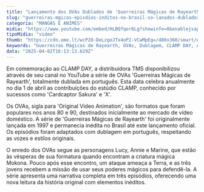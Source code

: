 ```yaml
---
title: "Lançamento dos OVAs Dublados de 'Guerreiras Mágicas de Rayearth' no Brasil"
slug: "guerreiras-mgicas-episdios-inditos-no-brasil-so-lanados-dublados"
categoria: "MANGÁS E ANIMES"
midia: "https://www.youtube.com/embed/HLBQfqor6Lg?showinfo=0&enablejsapi=1"
tipoMidia: "video"
thumb: "https://cdn.ome.lt/wcP2O-DeLzgoJTx4oP2-VCwMpEg=/480x360/smart/extras/conteudos/01_TUCYVI6.jpg"
keywords: "Guerreiras Mágicas de Rayearth, OVAs, Dublagem, CLAMP DAY, Anime"
data: "2025-04-02T16:13:13.629Z"
---
```


Em comemoração ao CLAMP DAY, a distribuidora TMS disponibilizou através de seu canal no YouTube a série de OVAs 'Guerreiras Mágicas de Rayearth', totalmente dublada em português. Esta data celebra anualmente no dia 1 de abril as contribuições do estúdio CLAMP, conhecido por sucessos como 'Cardcaptor Sakura' e 'X'.

Os OVAs, sigla para 'Original Video Animation', são formatos que foram populares nos anos 80 e 90, destinados inicialmente ao mercado de vídeo doméstico. A série de 'Guerreiras Mágicas de Rayearth' foi originalmente lançada em 1997 e permanecia inédita no Brasil até este lançamento oficial. Os episódios foram adaptados com dublagem em português, respeitando as vozes e estilos originais.

O enredo dos OVAs segue as personagens Lucy, Annie e Marine, que estão às vésperas de sua formatura quando encontram a criatura mágica Mokona. Pouco após esse encontro, um ataque ameaça a Terra, e as três jovens recebem a missão de usar seus poderes mágicos para defendê-la. A série apresenta uma narrativa completa em três episódios, oferecendo uma nova leitura da história original com elementos inéditos.